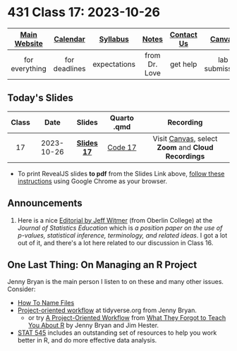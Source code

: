 # 431 Class 17: 2023-10-26

[Main Website](https://thomaselove.github.io/431-2023/) | [Calendar](https://thomaselove.github.io/431-2023/calendar.html) | [Syllabus](https://thomaselove.github.io/431-syllabus-2023/) | [Notes](https://thomaselove.github.io/431-notes/) | [Contact Us](https://thomaselove.github.io/431-2023/contact.html) | [Canvas](https://canvas.case.edu) | [Data and Code](https://github.com/THOMASELOVE/431-data)
:-----------: | :--------------: | :----------: | :---------: | :-------------: | :-----------: | :------------:
for everything | for deadlines | expectations | from Dr. Love | get help | lab submission | for downloads

## Today's Slides

Class | Date | Slides | Quarto .qmd | Recording
:---: | :--------: | :------: | :------: | :-------------:
17 | 2023-10-26 | **[Slides 17](https://thomaselove.github.io/431-slides-2023/class17.html)** | [Code 17](https://thomaselove.github.io/431-slides-2023/class17.qmd) | Visit [Canvas](https://canvas.case.edu/), select **Zoom** and **Cloud Recordings**

- To print RevealJS slides **to pdf** from the Slides Link above, [follow these instructions](https://quarto.org/docs/presentations/revealjs/presenting.html#print-to-pdf) using Google Chrome as your browser.

## Announcements

1. Here is a nice [Editorial by Jeff Witmer](https://www.tandfonline.com/doi/full/10.1080/10691898.2019.1702415) (from Oberlin College) at the *Journal of Statistics Education* which is *a position paper on the use of p-values, statistical inference, terminology, and related ideas*. I got a lot out of it, and there's a lot here related to our discussion in Class 16.

## One Last Thing: On Managing an R Project

Jenny Bryan is the main person I listen to on these and many other issues. Consider:

- [How To Name Files](https://speakerdeck.com/jennybc/how-to-name-files)
- [Project-oriented workflow](https://www.tidyverse.org/articles/2017/12/workflow-vs-script/) at tidyverse.org from Jenny Bryan.
    - or try [A Project-Oriented Workflow](https://whattheyforgot.org/project-oriented-workflow.html) from [What They Forgot to Teach You About R](https://whattheyforgot.org/) by Jenny Bryan and Jim Hester.
- [STAT 545](https://stat545.com/r-basics.html) includes an outstanding set of resources to help you work better in R, and do more effective data analysis.
